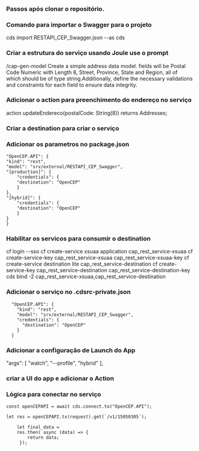 ### Passos após clonar o repositório.

### Comando para importar o Swagger para o projeto
cds import RESTAPI_CEP_Swagger.json --as cds

### Criar a estrutura do serviço usando Joule use o prompt
/cap-gen-model Create a simple address data model. fields will be Postal Code Numeric with Length 8, Street, Province, State and Region, all of which should be of type string.Additionally, define the necessary validations and constraints for each field to ensure data integrity.

### Adicionar o action para preenchimento do endereço no serviço

action updateEndereco(postalCode: String(8)) returns Addresses;

### Criar a destination para criar o serviço

### Adicionar os parametros no package.json

    "OpenCEP.API": {
    "kind": "rest",
    "model": "srv/external/RESTAPI_CEP_Swagger",
    "[production]": {
        "credentials": {
        "destination": "OpenCEP"
        }
    },
    "[hybrid]": {
        "credentials": {
        "destination": "OpenCEP"
        }
    }
    }

### Habilitar os servicos para consumir o destination
cf login --sso
cf create-service xsuaa application cap_rest_service-xsuaa
cf create-service-key cap_rest_service-xsuaa cap_rest_service-xsuaa-key
cf create-service destination lite cap_rest_service-destination
cf create-service-key cap_rest_service-destination cap_rest_service-destination-key
cds bind -2 cap_rest_service-xsuaa,cap_rest_service-destination

### Adicionar o serviço no .cdsrc-private.json
      "OpenCEP.API": {
        "kind": "rest",
        "model": "srv/external/RESTAPI_CEP_Swagger",
        "credentials": {
          "destination": "OpenCEP"
        }
      }

### Adicionar a configuração de Launch do App
"args": [
        "watch",
        "--profile",
        "hybrid"
      ],

### criar a UI do app e adicionar o Action


### Lógica para conectar no serviço

	const openCEPAPI = await cds.connect.to("OpenCEP.API");

	let res = openCEPAPI.tx(request).get(`/v1/15050305`);

        let final_data =
        res.then( async (data) => {
            return data;
         });